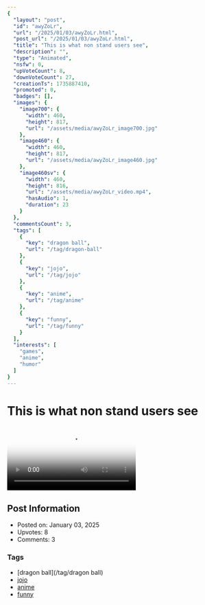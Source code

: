 ```yaml
---
{
  "layout": "post",
  "id": "awyZoLr",
  "url": "/2025/01/03/awyZoLr.html",
  "post_url": "/2025/01/03/awyZoLr.html",
  "title": "This is what non stand users see",
  "description": "",
  "type": "Animated",
  "nsfw": 0,
  "upVoteCount": 8,
  "downVoteCount": 27,
  "creationTs": 1735887410,
  "promoted": 0,
  "badges": [],
  "images": {
    "image700": {
      "width": 460,
      "height": 817,
      "url": "/assets/media/awyZoLr_image700.jpg"
    },
    "image460": {
      "width": 460,
      "height": 817,
      "url": "/assets/media/awyZoLr_image460.jpg"
    },
    "image460sv": {
      "width": 460,
      "height": 816,
      "url": "/assets/media/awyZoLr_video.mp4",
      "hasAudio": 1,
      "duration": 23
    }
  },
  "commentsCount": 3,
  "tags": [
    {
      "key": "dragon ball",
      "url": "/tag/dragon-ball"
    },
    {
      "key": "jojo",
      "url": "/tag/jojo"
    },
    {
      "key": "anime",
      "url": "/tag/anime"
    },
    {
      "key": "funny",
      "url": "/tag/funny"
    }
  ],
  "interests": [
    "games",
    "anime",
    "humor"
  ]
}
---
```


# This is what non stand users see

<video controls playsinline loop poster="/assets/media/awyZoLr_image460.jpg">
  <source src="/assets/media/awyZoLr_video.mp4" type="video/mp4">
  Your browser does not support the video tag.
</video>

## Post Information

- Posted on: January 03, 2025
- Upvotes: 8
- Comments: 3

### Tags

- [dragon ball](/tag/dragon ball)
- [jojo](/tag/jojo)
- [anime](/tag/anime)
- [funny](/tag/funny)

